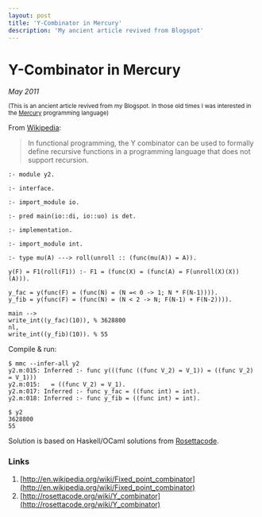 ```yaml
---
layout: post
title: 'Y-Combinator in Mercury'
description: 'My ancient article revived from Blogspot'
---
```


# Y-Combinator in Mercury

_May 2011_

<sup>(This is an ancient article revived from my Blogspot. In those old times I was interested in the [Mercury](https://en.wikipedia.org/wiki/Mercury_(programming_language)) programming language)</sup>
  
From [Wikipedia]():

> In functional programming, the Y combinator can be used to formally define recursive functions in a programming language that does not support recursion.

```mercury
:- module y2.

:- interface.

:- import_module io.

:- pred main(io::di, io::uo) is det.

:- implementation.

:- import_module int.

:- type mu(A) ---> roll(unroll :: (func(mu(A)) = A)).

y(F) = F1(roll(F1)) :- F1 = (func(X) = (func(A) = F(unroll(X)(X))(A))).

y_fac = y(func(F) = (func(N) = (N =< 0 -> 1; N * F(N-1)))).
y_fib = y(func(F) = (func(N) = (N < 2 -> N; F(N-1) + F(N-2)))).

main -->
write_int((y_fac)(10)), % 3628800
nl,
write_int((y_fib)(10)). % 55
```

Compile & run:

```
$ mmc --infer-all y2
y2.m:015: Inferred :- func y(((func ((func V_2) = V_1)) = ((func V_2) = V_1)))
y2.m:015:   = ((func V_2) = V_1).
y2.m:017: Inferred :- func y_fac = ((func int) = int).
y2.m:018: Inferred :- func y_fib = ((func int) = int).

$ y2
3628800
55
```

Solution is based on Haskell/OCaml solutions from [Rosettacode](http://rosettacode.org/wiki/Y_combinator).

### Links

1. [http://en.wikipedia.org/wiki/Fixed_point_combinator](http://en.wikipedia.org/wiki/Fixed_point_combinator)
2. [http://rosettacode.org/wiki/Y_combinator](http://rosettacode.org/wiki/Y_combinator)

